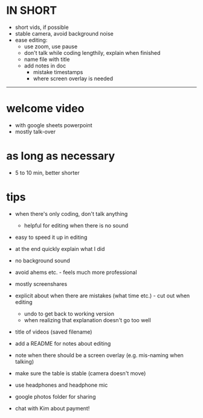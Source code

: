 # IN SHORT

* short vids, if possible
* stable camera, avoid background noise
* ease editing:
    - use zoom, use pause
    - don't talk while coding lengthily, explain when finished
    - name file with title
    - add notes in doc
        * mistake timestamps
        * where screen overlay is needed

---


# welcome video
- with google sheets powerpoint
- mostly talk-over

# as long as necessary
- 5 to 10 min, better shorter

# tips
- when there's only coding, don't talk anything
    - helpful for editing when there is no sound
- easy to speed it up in editing
- at the end quickly explain what I did
- no background sound
- avoid ahems etc. - feels much more professional
- mostly screenshares
- explicit about when there are mistakes (what time etc.) - cut out when editing
    - undo to get back to working version
    - when realizing that explanation doesn't go too well

- title of videos (saved filename)
- add a README for notes about editing
- note when there should be a screen overlay (e.g. mis-naming when talking)

- make sure the table is stable (camera doesn't move)
- use headphones and headphone mic

- google photos folder for sharing



* chat with Kim about payment!
